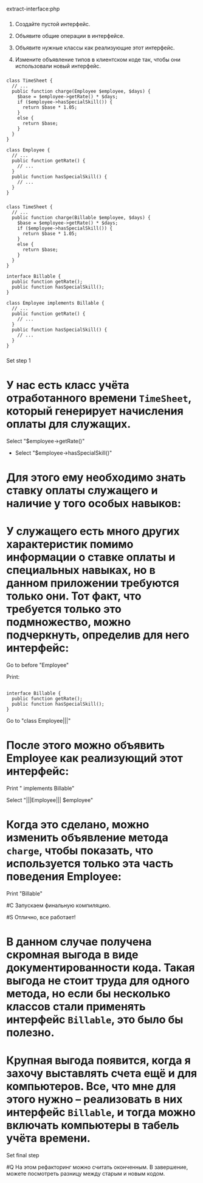 extract-interface:php

###

1. Создайте пустой интерфейс.

2. Объявите общие операции в интерфейсе.

3. Объявите нужные классы как реализующие этот интерфейс.

4. Измените объявление типов в клиентском коде так, чтобы они использовали новый интерфейс.



###

```
class TimeSheet {
  // ...
  public function charge(Employee $employee, $days) {
    $base = $employee->getRate() * $days;
    if ($employee->hasSpecialSkill()) {
      return $base * 1.05;
    }
    else {
      return $base;
    }
  }
}

class Employee {
  // ...
  public function getRate() {
    // ...
  }
  public function hasSpecialSkill() {
    // ...
  }
}
```

###

```
class TimeSheet {
  // ...
  public function charge(Billable $employee, $days) {
    $base = $employee->getRate() * $days;
    if ($employee->hasSpecialSkill()) {
      return $base * 1.05;
    }
    else {
      return $base;
    }
  }
}

interface Billable {
  public function getRate();
  public function hasSpecialSkill();
}

class Employee implements Billable {
  // ...
  public function getRate() {
    // ...
  }
  public function hasSpecialSkill() {
    // ...
  }
}
```

###

Set step 1

# У нас есть класс учёта отработанного времени <code>TimeSheet</code>, который генерирует начисления оплаты для служащих. 

Select "$employee->getRate()"
+ Select "$employee->hasSpecialSkill()"

# Для этого ему необходимо знать ставку оплаты служащего и наличие у того особых навыков:

# У служащего есть много других характеристик помимо информации о ставке оплаты и специальных навыках, но в данном приложении требуются только они. Тот факт, что требуется только это подмножество, можно подчеркнуть, определив для него интерфейс:

Go to before "Employee"

Print:
```

interface Billable {
  public function getRate();
  public function hasSpecialSkill();
}

```

Go to "class Employee|||"

# После этого можно объявить Employee как реализующий этот интерфейс:

Print " implements Billable"

Select "|||Employee||| $employee"

# Когда это сделано, можно изменить объявление метода <code>charge</code>, чтобы показать, что используется только эта часть поведения Employee:

Print "Billable"

#C Запускаем финальную компиляцию.

#S Отлично, все работает!

# В данном случае получена скромная выгода в виде документированности кода. Такая выгода не стоит труда для одного метода, но если бы несколько классов стали применять интерфейс <code>Billable</code>, это было бы полезно.

# Крупная выгода появится, когда я захочу выставлять счета ещё и для компьютеров. Все, что мне для этого нужно – реализовать в них интерфейс <code>Billable</code>, и тогда можно включать компьютеры в табель учёта времени.

Set final step

#Q На этом рефакторинг можно считать оконченным. В завершение, можете посмотреть разницу между старым и новым кодом.